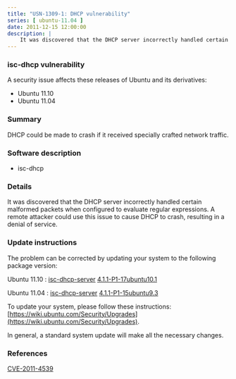 ```yaml
---
title: "USN-1309-1: DHCP vulnerability"
series: [ ubuntu-11.04 ]
date: 2011-12-15 12:00:00
description: |
    It was discovered that the DHCP server incorrectly handled certain malformed packets when configured to evaluate regular expressions. A remote attacker could use this issue to cause DHCP to crash, resulting in a denial of service. 
--- 
```

 
### isc-dhcp vulnerability

A security issue affects these releases of Ubuntu and its derivatives:

* Ubuntu 11.10
* Ubuntu 11.04

### Summary

DHCP could be made to crash if it received specially crafted network traffic.

### Software description

* isc-dhcp 

### Details

It was discovered that the DHCP server incorrectly handled certain malformed packets when configured to evaluate regular expressions. A remote attacker could use this issue to cause DHCP to crash, resulting in a denial of service. 

### Update instructions

The problem can be corrected by updating your system to the following package version:

Ubuntu 11.10
 : [isc-dhcp-server](https://launchpad.net/ubuntu/+source/isc-dhcp) <span> [4.1.1-P1-17ubuntu10.1](https://launchpad.net/ubuntu/+source/isc-dhcp/4.1.1-P1-17ubuntu10.1) </span> 

Ubuntu 11.04
 : [isc-dhcp-server](https://launchpad.net/ubuntu/+source/isc-dhcp) <span> [4.1.1-P1-15ubuntu9.3](https://launchpad.net/ubuntu/+source/isc-dhcp/4.1.1-P1-15ubuntu9.3) </span> 

To update your system, please follow these instructions: [https://wiki.ubuntu.com/Security/Upgrades](https://wiki.ubuntu.com/Security/Upgrades).

In general, a standard system update will make all the necessary changes. 

### References

 [CVE-2011-4539](http://people.ubuntu.com/~ubuntu-security/cve/CVE-2011-4539)
 
